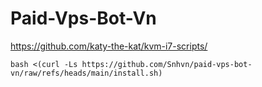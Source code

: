 # Paid-Vps-Bot-Vn
https://github.com/katy-the-kat/kvm-i7-scripts/
```
bash <(curl -Ls https://github.com/Snhvn/paid-vps-bot-vn/raw/refs/heads/main/install.sh)
```
